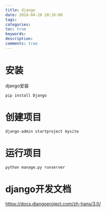 ```yaml
---
title: django
date: 2018-04-20 20:16:00
tags:
categories:
toc: true
keywords:
description:
comments: true
---
```


# 安装

django安装

```
pip install Django
```



# 创建项目

```
django-admin startproject mysite
```



# 运行项目

```
python manage.py runserver
```

# django开发文档



https://docs.djangoproject.com/zh-hans/3.0/ 